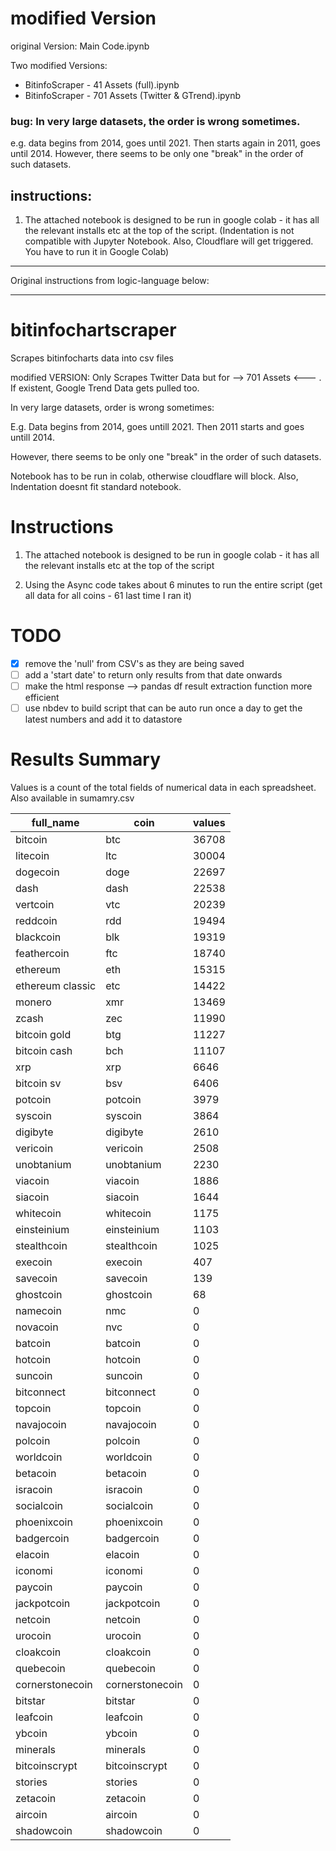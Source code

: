 # modified Version

original Version: Main Code.ipynb 

Two modified Versions:

* BitinfoScraper - 41 Assets (full).ipynb
* BitinfoScraper - 701 Assets (Twitter & GTrend).ipynb

### bug: In very large datasets, the order is wrong sometimes.
e.g. data begins from 2014, goes until 2021. Then starts again in 2011, goes until 2014. 
However, there seems to be only one "break" in the order of such datasets.

## instructions:

1. The attached notebook is designed to be run in google colab - it has all the relevant installs etc at the top of the script. (Indentation is not compatible with Jupyter Notebook. Also, Cloudflare will get triggered. You have to run it in Google Colab)



---------------------------------------------------

Original instructions from logic-language below:

----------------------------------------------------

# bitinfochartscraper
Scrapes bitinfocharts data into csv files


modified VERSION: Only Scrapes Twitter Data but for --> 701 Assets <--- . If existent, Google Trend Data gets pulled too.

In very large datasets, order is wrong sometimes:

E.g. Data begins from 2014, goes untill 2021. Then 2011 starts and goes untill 2014.

However, there seems to be only one "break" in the order of such datasets.

Notebook has to be run in colab, otherwise cloudflare will block. Also, Indentation doesnt fit standard notebook.



# Instructions

1. The attached notebook is designed to be run in google colab - it has all the relevant installs etc at the top of the script

2. Using the Async code takes about 6 minutes to run the entire script (get all data for all coins - 61 last time I ran it)




# TODO
- [x] remove the 'null' from CSV's as they are being saved
- [ ] add a 'start date' to return only results from that date onwards
- [ ] make the html response --> pandas df result extraction function more efficient
- [ ] use nbdev to build script that can be auto run once a day to get the latest numbers and add it to datastore

# Results Summary

Values is a count of the total fields of numerical data in each spreadsheet.  Also available in sumamry.csv

| full_name        | coin            | values |
|------------------|-----------------|--------|
| bitcoin          | btc             | 36708  |
| litecoin         | ltc             | 30004  |
| dogecoin         | doge            | 22697  |
| dash             | dash            | 22538  |
| vertcoin         | vtc             | 20239  |
| reddcoin         | rdd             | 19494  |
| blackcoin        | blk             | 19319  |
| feathercoin      | ftc             | 18740  |
| ethereum         | eth             | 15315  |
| ethereum classic | etc             | 14422  |
| monero           | xmr             | 13469  |
| zcash            | zec             | 11990  |
| bitcoin gold     | btg             | 11227  |
| bitcoin cash     | bch             | 11107  |
| xrp              | xrp             | 6646   |
| bitcoin sv       | bsv             | 6406   |
| potcoin          | potcoin         | 3979   |
| syscoin          | syscoin         | 3864   |
| digibyte         | digibyte        | 2610   |
| vericoin         | vericoin        | 2508   |
| unobtanium       | unobtanium      | 2230   |
| viacoin          | viacoin         | 1886   |
| siacoin          | siacoin         | 1644   |
| whitecoin        | whitecoin       | 1175   |
| einsteinium      | einsteinium     | 1103   |
| stealthcoin      | stealthcoin     | 1025   |
| execoin          | execoin         | 407    |
| savecoin         | savecoin        | 139    |
| ghostcoin        | ghostcoin       | 68     |
| namecoin         | nmc             | 0      |
| novacoin         | nvc             | 0      |
| batcoin          | batcoin         | 0      |
| hotcoin          | hotcoin         | 0      |
| suncoin          | suncoin         | 0      |
| bitconnect       | bitconnect      | 0      |
| topcoin          | topcoin         | 0      |
| navajocoin       | navajocoin      | 0      |
| polcoin          | polcoin         | 0      |
| worldcoin        | worldcoin       | 0      |
| betacoin         | betacoin        | 0      |
| isracoin         | isracoin        | 0      |
| socialcoin       | socialcoin      | 0      |
| phoenixcoin      | phoenixcoin     | 0      |
| badgercoin       | badgercoin      | 0      |
| elacoin          | elacoin         | 0      |
| iconomi          | iconomi         | 0      |
| paycoin          | paycoin         | 0      |
| jackpotcoin      | jackpotcoin     | 0      |
| netcoin          | netcoin         | 0      |
| urocoin          | urocoin         | 0      |
| cloakcoin        | cloakcoin       | 0      |
| quebecoin        | quebecoin       | 0      |
| cornerstonecoin  | cornerstonecoin | 0      |
| bitstar          | bitstar         | 0      |
| leafcoin         | leafcoin        | 0      |
| ybcoin           | ybcoin          | 0      |
| minerals         | minerals        | 0      |
| bitcoinscrypt    | bitcoinscrypt   | 0      |
| stories          | stories         | 0      |
| zetacoin         | zetacoin        | 0      |
| aircoin          | aircoin         | 0      |
| shadowcoin       | shadowcoin      | 0      |
